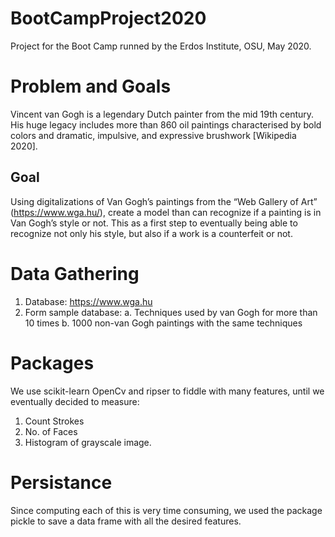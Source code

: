 # BootCampProject2020
Project for the Boot Camp runned by the Erdos Institute, OSU, May 2020. 

# Problem and Goals
Vincent van Gogh is a legendary Dutch painter from the mid 19th century. His huge legacy includes more than 860 oil paintings characterised by bold colors and dramatic, impulsive, and expressive brushwork [Wikipedia 2020].

## Goal
Using digitalizations of Van Gogh’s paintings from the “Web Gallery of Art” (https://www.wga.hu/), create a model than can recognize if a painting is in Van Gogh’s style or not. This as a first step to eventually being able to recognize not only his style, but also if a work is a counterfeit or not. 

# Data Gathering
1. Database: https://www.wga.hu
2. Form sample database:
  a. Techniques used by van Gogh for more than 10 times
  b. 1000 non-van Gogh paintings with the same techniques

# Packages
We use scikit-learn OpenCv and ripser to fiddle with many features, until we eventually decided to measure:
1. Count Strokes
2. No. of Faces
3. Histogram of grayscale image.

# Persistance
Since computing each of this is very time consuming, we used the package pickle to save a data frame with all the desired features.
